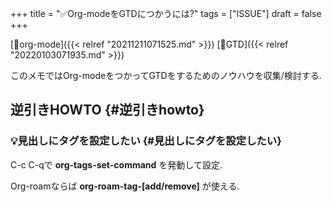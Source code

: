 +++
title = "✅Org-modeをGTDにつかうには?"
tags = ["ISSUE"]
draft = false
+++

[🔖org-mode]({{< relref "20211211071525.md" >}}) [🔖GTD]({{< relref "20220103071935.md" >}})

このメモではOrg-modeをつかってGTDをするためのノウハウを収集/検討する.


## 逆引きHOWTO {#逆引きhowto}


### 💡見出しにタグを設定したい {#見出しにタグを設定したい}

C-c C-qで **org-tags-set-command** を発動して設定.

Org-roamならば **org-roam-tag-[add/remove]** が使える.
